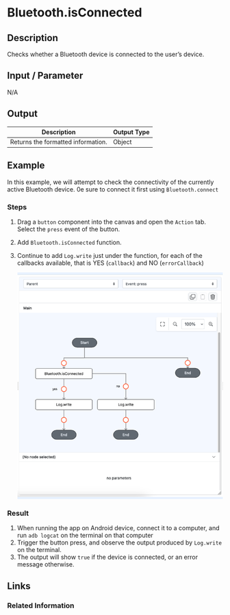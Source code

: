 # Bluetooth.isConnected

## Description

Checks whether a Bluetooth device is connected to the user’s device.

## Input / Parameter

N/A

## Output

| Description                        | Output Type |
|------------------------------------|-------------|
| Returns the formatted information. | Object      |

## Example

In this example, we will attempt to check the connectivity of the currently active Bluetooth device.
0e sure to connect it first using `Bluetooth.connect`

### Steps

1. Drag a `button` component into the canvas and open the `Action` tab. Select the `press` event of the button.
2. Add `Bluetooth.isConnected` function.
3. Continue to add `Log.write` just under the function, for each of the callbacks available, that is YES (`callback`) and NO (`errorCallback`)

    <div style="display:flex; align-items:center; justify-content:center; background-color: #E7F1FF;">
        <img src="./isConnected-step-1.png"
        style="width: 100%; padding: 5px;"/>
    </div>

### Result

1. When running the app on Android device, connect it to a computer, and run `adb logcat` on the terminal on that computer
2. Trigger the button press, and observe the output produced by `Log.write` on the terminal.
3. The output will show `true` if the device is connected, or an error message otherwise.


## Links

### Related Information
